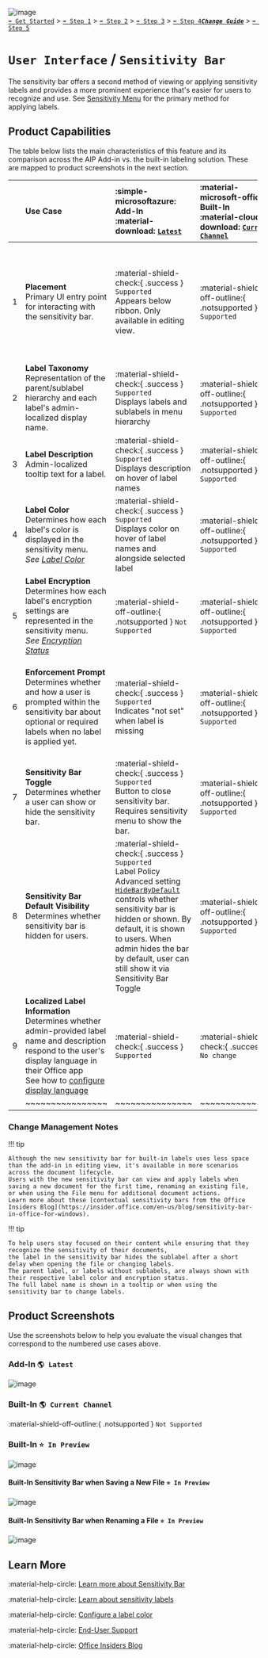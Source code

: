 ![image](https://user-images.githubusercontent.com/43501191/195164735-920ec45a-cd2c-41a1-9d22-6a557ca9ddc3.png)<br>
[`➡️ Get Started`](../../GetStarted.md) > [`➡️ Step 1`](../../AIP2MIPStep1.md) > [`➡️ Step 2`](../../AIP2MIPStep2.md) > [`➡️ Step 3`](../../AIP2MIPStep3.md) > [`➡️ Step 4`](../../AIP2MIPStep4.md)[***`Change Guide`***](../../CompareAIP2MIP.md) > [`➡️ Step 5`](../../AIP2MIPStep5.md)


# `User Interface` / `Sensitivity Bar`

The sensitivity bar offers a second method of viewing or applying sensitivity labels and provides a more prominent experience that's easier for users to recognize and use. See [Sensitivity Menu](SensitivityMenu.md) for the primary method for applying labels.

## Product Capabilities
The table below lists the main characteristics of this feature and its comparison across the AIP Add-in vs. the built-in labeling solution. These are mapped to product screenshots in the next section. 

|  | Use Case  | :simple-microsoftazure: Add-In<br>:material-download: [`Latest`](https://learn.microsoft.com/en-us/azure/information-protection/rms-client/unifiedlabelingclient-version-release-history)| :material-microsoft-office: Built-In<br>:material-cloud-download: [`Current Channel`](https://learn.microsoft.com/en-us/microsoft-365/compliance/sensitivity-labels-office-apps#support-for-sensitivity-label-capabilities-in-apps) | :material-microsoft-office: Built-In<br>:material-calendar-clock: `Coming Soon` |
| :---: | :---- | :---- | :---- | :---- |
| 1 | **Placement** <br>Primary UI entry point for interacting with the sensitivity bar.  | :material-shield-check:{ .success } `Supported`<br>Appears below ribbon. Only available in editing view.  |  :material-shield-off-outline:{ .notsupported } `Not Supported` | :material-shield-check:{ .success } `Supported`<br>Appears in editing view near content's name in application title bar (files) or subject line (email), in application's file menu, Save New popup, and Rename File popup. |
| 2 | **Label Taxonomy** <br>Representation of the parent/sublabel hierarchy and each label's admin-localized display name. | :material-shield-check:{ .success } `Supported`<br>Displays labels and sublabels in menu hierarchy |  :material-shield-off-outline:{ .notsupported } `Not Supported` | :material-shield-check:{ .success } `Supported`<br>Displays parent label / sublabel combination (see note below) |
| 3 | **Label Description** <br>Admin-localized tooltip text for a label.| :material-shield-check:{ .success } `Supported`<br>Displays description on hover of label names |  :material-shield-off-outline:{ .notsupported } `Not Supported` | :material-shield-check:{ .success } `Supported`<br>Displays description on hover of label names |
| 4 | **Label Color**  <br>Determines how each label's color is displayed in the sensitivity menu.<br>*See [Label Color](LabelColors.md)*  | :material-shield-check:{ .success } `Supported`<br>Displays color on hover of label names and alongside selected label |  :material-shield-off-outline:{ .notsupported } `Not Supported` | :material-shield-check:{ .success } `Supported`<br>Displays color on hover of label names and alongside selected label |
| 5 | **Label Encryption** <br>Determines how each label's encryption settings are represented in the sensitivity menu. <br>*See [Encryption Status](EncryptionStatus.md)* | :material-shield-off-outline:{ .notsupported } `Not Supported` |  :material-shield-off-outline:{ .notsupported } `Not Supported` | :material-shield-check:{ .success } `Supported`<br>Displays "lock" indicator alongside each encrypted label |
| 6 | **Enforcement Prompt** <br>Determines whether and how a user is prompted within the sensitivity bar about optional or required labels when no label is applied yet. | :material-shield-check:{ .success } `Supported`<br>Indicates "not set" when label is missing |  :material-shield-off-outline:{ .notsupported } `Not Supported` | :material-shield-check:{ .success } `Supported`<br>Sensitivity status prompts for missing labels when optional "no label" or required (with mandatory labeling) "select a label" |
| 7 | **Sensitivity Bar Toggle** <br>Determines whether a user can show or hide the sensitivity bar. | :material-shield-check:{ .success } `Supported`<br>Button to close sensitivity bar. Requires sensitivity menu to show the bar. |  :material-shield-off-outline:{ .notsupported } `Not Supported` | :material-shield-off-outline:{ .notsupported } `Not Supported` |
| 8 | **Sensitivity Bar Default Visibility** <br>Determines whether sensitivity bar is hidden for users. | :material-shield-check:{ .success } `Supported`<br>Label Policy Advanced setting [`HideBarByDefault`](https://learn.microsoft.com/en-us/azure/information-protection/rms-client/clientv2-admin-guide-customizations#display-the-information-protection-bar-in-office-apps) controls whether sensitivity bar is hidden or shown. By default, it is shown to users. When admin hides the bar by default, user can still show it via Sensitivity Bar Toggle |  :material-shield-off-outline:{ .notsupported } `Not Supported` | :material-shield-check:{ .success } `Supported`<br>When advanced setting [`HideBarByDefault`](https://learn.microsoft.com/en-us/azure/information-protection/rms-client/clientv2-admin-guide-customizations#display-the-information-protection-bar-in-office-apps) is configured to hide the bar by default, the sensitivity bar collapses to show only the sensitivity icon, color, and encryption status where applicable. See [`Set-LabelPolicy`](https://learn.microsoft.com/en-us/powershell/module/exchange/set-labelpolicy?view=exchange-ps#-advancedsettings) |
| 9 | **Localized Label Information** <br>Determines whether admin-provided label name and description respond to the user's display language in their Office app <br> See how to [configure display language](https://learn.microsoft.com/en-us/microsoft-365/compliance/create-sensitivity-labels?view=o365-worldwide#example-configuration-to-configure-a-sensitivity-label-for-different-languages) | :material-shield-check:{ .success } `Supported`  |  :material-shield-check:{ .success } `No change` ||
|  | ~~~~~~~~~~~~~~~~ | ~~~~~~~~~~~~~~~ | ~~~~~~~~~~~~~~~ | ~~~~~~~~~~~~~~~ |

### Change Management Notes

!!! tip

    Although the new sensitivity bar for built-in labels uses less space than the add-in in editing view, it's available in more scenarios across the document lifecycle. 
    Users with the new sensitivity bar can view and apply labels when saving a new document for the first time, renaming an existing file, or when using the File menu for additional document actions. 
    Learn more about these [contextual sensitivity bars from the Office Insiders Blog](https://insider.office.com/en-us/blog/sensitivity-bar-in-office-for-windows).

!!! tip

    To help users stay focused on their content while ensuring that they recognize the sensitivity of their documents, 
    the label in the sensitivity bar hides the sublabel after a short delay when opening the file or changing labels. 
    The parent label, or labels without sublabels, are always shown with their respective label color and encryption status. 
    The full label name is shown in a tooltip or when using the sensitivity bar to change labels.



## Product Screenshots

Use the screenshots below to help you evaluate the visual changes that correspond to the numbered use cases above. 


### Add-In `🌎 Latest`

![image](https://user-images.githubusercontent.com/43501191/194782370-9140f44b-b7fc-45f2-8efb-141c0075dfc3.png)

### Built-In `🌎 Current Channel`

:material-shield-off-outline:{ .notsupported } `Not Supported`

### Built-In `⭐ In Preview`

![image](https://user-images.githubusercontent.com/43501191/194782457-9b8e14b2-57e0-4f2b-bd36-b4e9fbcb3f79.png)

#### Built-In Sensitivity Bar when Saving a New File `⭐ In Preview`

![image](https://user-images.githubusercontent.com/43501191/194783579-4ff04296-9207-4de1-80eb-cdf2baa877da.png)

#### Built-In Sensitivity Bar when Renaming a File `⭐ In Preview`

![image](https://user-images.githubusercontent.com/43501191/194783625-9164f801-67ea-4c46-894d-46889b113a15.png)


## Learn More

:material-help-circle:  [Learn more about Sensitivity Bar](https://learn.microsoft.com/en-us/microsoft-365/compliance/sensitivity-labels-office-apps?view=o365-worldwide#sensitivity-bar)

:material-help-circle:  [Learn about sensitivity labels](https://learn.microsoft.com/en-us/microsoft-365/compliance/sensitivity-labels)

:material-help-circle:  [Configure a label color](https://learn.microsoft.com/en-us/microsoft-365/compliance/sensitivity-labels-office-apps?view=o365-worldwide#label-colors)

:material-help-circle:  [End-User Support](https://support.microsoft.com/en-us/office/apply-sensitivity-labels-to-your-files-and-email-in-office-2f96e7cd-d5a4-403b-8bd7-4cc636bae0f9)

:material-help-circle:  [Office Insiders Blog](https://insider.office.com/blog/sensitivity-bar-in-office-for-windows)
